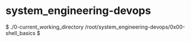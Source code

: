 # system_engineering-devops
$ ./0-current_working_directory
/root/system_engineering-devops/0x00-shell_basics
$
